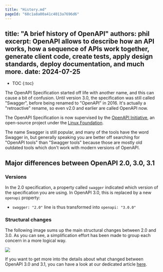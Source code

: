 ```yaml
---
title: "History.md"
pageId: "68c1a8a00a41c4013a7696d6"
---
```


## title: "A brief history of OpenAPI" authors: phil excerpt: OpenAPI allows to describe how an API works, how a sequence of APIs work together, generate client code, create tests, apply design standards, deploy documentation, and much more. date: 2024\-07\-25

- TOC \{:toc\}

The OpenAPI Specification started off life with another name, and this can cause a bit of confusion. Until version 3.0, the specification was still called "Swagger", before being renamed to "OpenAPI" in 2016. It's actually a "retroactive" rename, so even v2.0 and earlier are called OpenAPI now.

The OpenAPI Specification is now supervised by the [OpenAPI Initiative](https://www.openapis.org/), an open\-source project under the [Linux Foundation](https://linuxfoundation.org/).

The name Swagger is still popular, and many of the tools have the word Swagger in, but generally speaking you are better off searching for "OpenAPI tools" than "Swagger tools" because those are mostly old outdated tools which don't work with modern versions of OpenAPI.

## Major differences between OpenAPI 2.0, 3.0, 3.1

### Versions

In the 2.0 specification, a property called `swagger` indicated which version of the specification you are using. In OpenAPI 3.0, this is replaced by a new `openapi` property:

- `swagger: "2.0"` line is thus transformed into `openapi: "3.0.0"`

### Structural changes

The following image sums up the main structural changes between 2.0 and 3.0. As you can see, a simplification effort has been made to group each concern in a more logical way.

![](https://storage.googleapis.com/bump-blog-resources/what-is-openapi/OpenAPI-2-versus-OpenAPI-3.png)

If you want to get more into the details about what changed between OpenAPI 3.0 and 3.1, you can have a look at our dedicated article [here](https://bump.sh/blog/changes-in-openapi-3-1).